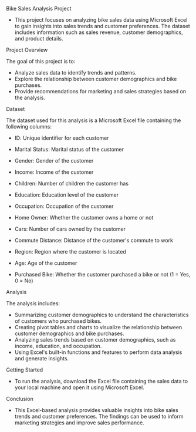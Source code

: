 Bike Sales Analysis Project

- This project focuses on analyzing bike sales data using Microsoft Excel to gain insights into sales trends and customer preferences. The dataset includes information such as sales revenue, customer demographics, and product details.

Project Overview

The goal of this project is to:
- Analyze sales data to identify trends and patterns.
- Explore the relationship between customer demographics and bike purchases.
- Provide recommendations for marketing and sales strategies based on the analysis.

Dataset

The dataset used for this analysis is a Microsoft Excel file containing the following columns:

- ID: Unique identifier for each customer

- Marital Status: Marital status of the customer

- Gender: Gender of the customer

- Income: Income of the customer

- Children: Number of children the customer has

- Education: Education level of the customer

- Occupation: Occupation of the customer

- Home Owner: Whether the customer owns a home or not

- Cars: Number of cars owned by the customer

- Commute Distance: Distance of the customer's commute to work

- Region: Region where the customer is located

- Age: Age of the customer

- Purchased Bike: Whether the customer purchased a bike or not (1 = Yes, 0 = No)

Analysis

The analysis includes:

- Summarizing customer demographics to understand the characteristics of customers who purchased bikes.
- Creating pivot tables and charts to visualize the relationship between customer demographics and bike purchases.
- Analyzing sales trends based on customer demographics, such as income, education, and occupation.
- Using Excel's built-in functions and features to perform data analysis and generate insights.

Getting Started

- To run the analysis, download the Excel file containing the sales data to your local machine and open it using Microsoft Excel.

Conclusion

- This Excel-based analysis provides valuable insights into bike sales trends and customer preferences. The findings can be used to inform marketing strategies and improve sales performance.
